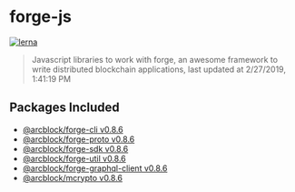 # forge-js

[![lerna](https://img.shields.io/badge/maintained%20with-lerna-cc00ff.svg)](https://lernajs.io/)

> Javascript libraries to work with forge, an awesome framework to write distributed blockchain applications, last updated at 2/27/2019, 1:41:19 PM

## Packages Included

- [@arcblock/forge-cli v0.8.6](./packages/forge-cli)
- [@arcblock/forge-proto v0.8.6](./packages/forge-proto)
- [@arcblock/forge-sdk v0.8.6](./packages/forge-sdk)
- [@arcblock/forge-util v0.8.6](./packages/forge-util)
- [@arcblock/forge-graphql-client v0.8.6](./packages/graphql-client)
- [@arcblock/mcrypto v0.8.6](./packages/mcrypto)

